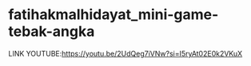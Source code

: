 # fatihakmalhidayat_mini-game-tebak-angka

  LINK YOUTUBE:https://youtu.be/2UdQeg7iVNw?si=I5ryAt02E0k2VKuX
